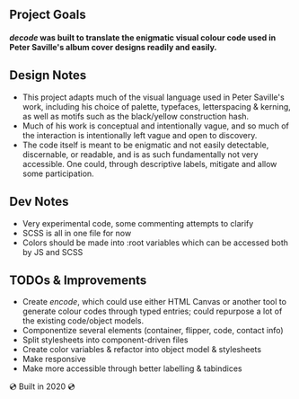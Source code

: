 ## Project Goals
#### *decode* was built to translate the enigmatic visual colour code used in Peter Saville's album cover designs readily and easily. 

## Design Notes
* This project adapts much of the visual language used in Peter Saville's work, including his choice of palette, typefaces, letterspacing & kerning, as well as motifs such as the black/yellow construction hash.
* Much of his work is conceptual and intentionally vague, and so much of the interaction is intentionally left vague and open to discovery.
* The code itself is meant to be enigmatic and not easily detectable, discernable, or readable, and is as such fundamentally not very accessible. One could, through descriptive labels, mitigate and allow some participation.

## Dev Notes

* Very experimental code, some commenting attempts to clarify 
* SCSS is all in one file for now 
* Colors should be made into :root variables which can be accessed both by JS and SCSS

## TODOs & Improvements

* Create *encode*, which could use either HTML Canvas or another tool to generate colour codes through typed entries; could repurpose a lot of the existing code/object models.
* Componentize several elements (container, flipper, code, contact info)
* Split stylesheets into component-driven files
* Create color variables & refactor into object model & stylesheets
* Make responsive
* Make more accessible through better labelling & tabindices

💿 Built in 2020 💿